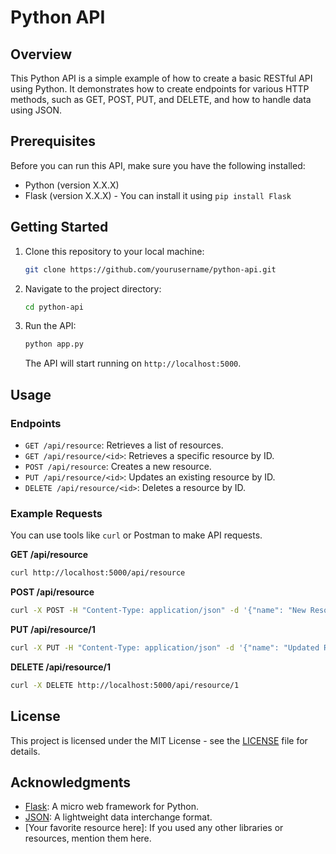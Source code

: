 # Python API

## Overview

This Python API is a simple example of how to create a basic RESTful API using Python. It demonstrates how to create endpoints for various HTTP methods, such as GET, POST, PUT, and DELETE, and how to handle data using JSON.

## Prerequisites

Before you can run this API, make sure you have the following installed:

- Python (version X.X.X)
- Flask (version X.X.X) - You can install it using `pip install Flask`

## Getting Started

1. Clone this repository to your local machine:

   ```bash
   git clone https://github.com/yourusername/python-api.git
   ```

2. Navigate to the project directory:

   ```bash
   cd python-api
   ```

3. Run the API:

   ```bash
   python app.py
   ```

   The API will start running on `http://localhost:5000`.

## Usage

### Endpoints

- `GET /api/resource`: Retrieves a list of resources.
- `GET /api/resource/<id>`: Retrieves a specific resource by ID.
- `POST /api/resource`: Creates a new resource.
- `PUT /api/resource/<id>`: Updates an existing resource by ID.
- `DELETE /api/resource/<id>`: Deletes a resource by ID.

### Example Requests

You can use tools like `curl` or Postman to make API requests.

**GET /api/resource**

```bash
curl http://localhost:5000/api/resource
```

**POST /api/resource**

```bash
curl -X POST -H "Content-Type: application/json" -d '{"name": "New Resource"}' http://localhost:5000/api/resource
```

**PUT /api/resource/1**

```bash
curl -X PUT -H "Content-Type: application/json" -d '{"name": "Updated Resource"}' http://localhost:5000/api/resource/1
```

**DELETE /api/resource/1**

```bash
curl -X DELETE http://localhost:5000/api/resource/1
```

## License

This project is licensed under the MIT License - see the [LICENSE](LICENSE) file for details.

## Acknowledgments

- [Flask](https://flask.palletsprojects.com/): A micro web framework for Python.
- [JSON](https://www.json.org/): A lightweight data interchange format.
- [Your favorite resource here]: If you used any other libraries or resources, mention them here.
